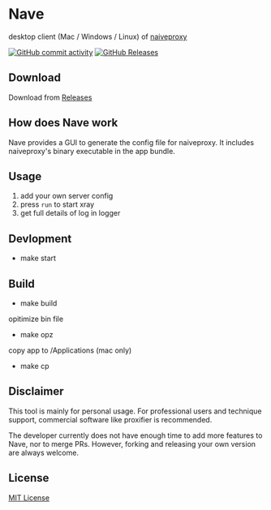 # Nave

desktop client (Mac / Windows / Linux) of [naiveproxy](https://github.com/klzgrad/naiveproxy)

[![GitHub commit activity](https://img.shields.io/github/commit-activity/m/ali322/nave)](https://github.com/ali322/nave/commits/master)
[![GitHub Releases](https://img.shields.io/github/downloads/ali322/nave/latest/total?logo=github)](https://github.com/ali322/nave/releases)

## Download

Download from [Releases](https://github.com/ali322/nave/releases)

## How does Nave work

Nave provides a GUI to generate the config file for naiveproxy. It includes naiveproxy's binary executable in the app bundle. 

## Usage

1. add your own server config
2. press `run` to start xray
3. get full details of log in logger

## Devlopment

- make start

## Build

- make build

opitimize bin file

- make opz 

copy app to /Applications (mac only)

- make cp

## Disclaimer

This tool is mainly for personal usage. For professional users and technique 
support, commercial software like proxifier is recommended.

The developer currently does not have enough time to add more features to Nave, nor to merge PRs. However, forking and releasing your own version are always welcome.


## License

[MIT License](http://en.wikipedia.org/wiki/MIT_License)
